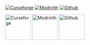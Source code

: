 [![Curseforge](https://img.shields.io/curseforge/dt/1177564?style=for-the-badge&color=6aa84f&logo=curseforge&label=Luxiums)](https://legacy.curseforge.com/minecraft/mc-mods/luxiums)
[![Modrinth](https://img.shields.io/modrinth/dt/luxium?style=for-the-badge&color=6aa84f&logo=modrinth&label=Luxiums)](https://modrinth.com/project/luxiums)
[![Github](https://img.shields.io/github/issues-pr/NouNaruh/Luxiums?color=6aa84f&include_prereleases&label=ISSUES%20|%20PR&logo=github&logoColor=red&style=for-the-badge&label=Luxiums)](https://github.com/NouNaruh/Luxium)

[<img alt="Curseforge" height="82" src="?raw=true" width="82"/>](https://legacy.curseforge.com/minecraft/mc-mods/luxiums)
[<img alt="Modrinth" height="82" src="?raw=true" width="82"/>](https://modrinth.com/project/luxiums)
[<img alt="Github" height="82" src="?raw=true" width="82"/>](https://github.com/NouNaruh/Luxium)
